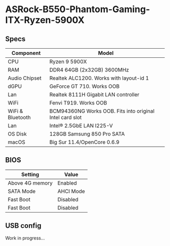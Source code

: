 # ASRock-B550-Phantom-Gaming-ITX-Ryzen-5900X
 ## Specs
 | **Component** | **Model** |
| ------------- | --------- |
| CPU | Ryzen 9 5900X |
| RAM | DDR4 64GB (2x32GB) 3600MHz |
| Audio Chipset | Realtek ALC1200. Works with layout-id 1 |
| dGPU | GeForce GT 710. Works OOB |
| Lan |  Realtek 8111H Gigabit LAN controller |
| WiFi | Fenvi T919. Works OOB |
| WiFi & Bluetooth | BCM94360NG Works OOB. Fits into original Intel card slot |
| Lan |  Intel® 2.5GbE LAN I225-V |
| OS Disk | 128GB Samsung 850 Pro SATA |
| macOS | Big Sur 11.4/OpenCore 0.6.9 |

## BIOS
| **Setting** | **Value** |
| ------------- | --------- |
| Above 4G memory | Enabled |
| SATA Mode | AHCI Mode |
| Fast Boot | Disabled |
| Fast Boot | Disabled |

## USB config
Work in progress...